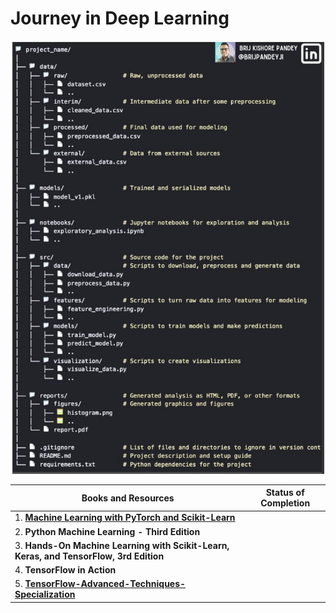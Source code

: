 # **Journey in  Deep Learning**

![MachineLearning](https://github.com/andysingal/deep-learning/blob/main/Screen%20Shot%202023-05-06%20at%2012.15.32%20PM.png)

| Books and Resources | Status of Completion |
| ----- | -----|
| 1. [**Machine Learning with PyTorch and Scikit-Learn**](https://www.amazon.in/Machine-Learning-PyTorch-Scikit-Learn-learning-ebook/dp/B09NW48MR1) |  |
| 2. **Python Machine Learning - Third Edition** |  |
| 3. **Hands-On Machine Learning with Scikit-Learn, Keras, and TensorFlow, 3rd Edition** |  |
| 4. **TensorFlow in Action** |  |
| 5. [**TensorFlow-Advanced-Techniques-Specialization**](https://www.coursera.org/specializations/tensorflow-advanced-techniques)| |

